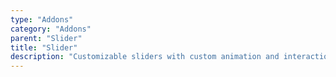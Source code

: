 ```yaml
---
type: "Addons"
category: "Addons"
parent: "Slider"
title: "Slider"
description: "Customizable sliders with custom animation and interaction."
---
```

